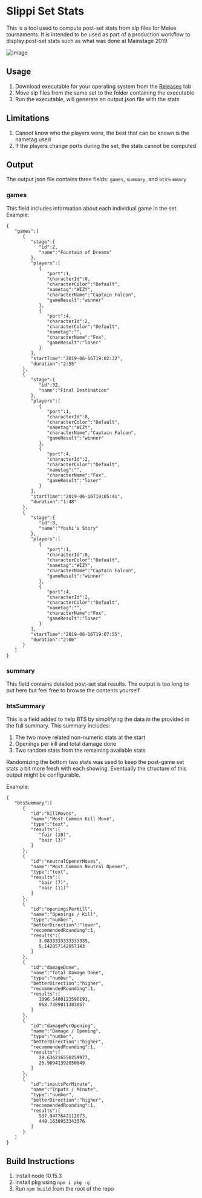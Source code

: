 # Slippi Set Stats
This is a tool used to compute post-set stats from slp files for Melee tournaments. It is intended to be used as part of a production workflow to display post-set stats such as what was done at Mainstage 2019.

![image](https://user-images.githubusercontent.com/1534726/65564174-e8c92080-df00-11e9-9805-bfc83638f19d.png)
## Usage
1. Download executable for your operating system from the [Releases](https://github.com/JLaferri/slippi-set-stats/releases) tab
2. Move slp files from the same set to the folder containing the executable
3. Run the executable, will generate an output.json file with the stats
## Limitations
1. Cannot know who the players were, the best that can be known is the nametag used
2. If the players change ports during the set, the stats cannot be computed
## Output
The output json file contains three fields: `games`, `summary`, and `btsSummary`
### games
This field includes information about each individual game in the set. Example:
```
{ 
   "games":[ 
      { 
         "stage":{ 
            "id":2,
            "name":"Fountain of Dreams"
         },
         "players":[ 
            { 
               "port":1,
               "characterId":0,
               "characterColor":"Default",
               "nametag":"WIZY",
               "characterName":"Captain Falcon",
               "gameResult":"winner"
            },
            { 
               "port":4,
               "characterId":2,
               "characterColor":"Default",
               "nametag":"",
               "characterName":"Fox",
               "gameResult":"loser"
            }
         ],
         "startTime":"2019-06-16T19:02:32",
         "duration":"2:55"
      },
      { 
         "stage":{ 
            "id":32,
            "name":"Final Destination"
         },
         "players":[ 
            { 
               "port":1,
               "characterId":0,
               "characterColor":"Default",
               "nametag":"WIZY",
               "characterName":"Captain Falcon",
               "gameResult":"winner"
            },
            { 
               "port":4,
               "characterId":2,
               "characterColor":"Default",
               "nametag":"",
               "characterName":"Fox",
               "gameResult":"loser"
            }
         ],
         "startTime":"2019-06-16T19:05:41",
         "duration":"1:48"
      },
      { 
         "stage":{ 
            "id":8,
            "name":"Yoshi's Story"
         },
         "players":[ 
            { 
               "port":1,
               "characterId":0,
               "characterColor":"Default",
               "nametag":"WIZY",
               "characterName":"Captain Falcon",
               "gameResult":"winner"
            },
            { 
               "port":4,
               "characterId":2,
               "characterColor":"Default",
               "nametag":"",
               "characterName":"Fox",
               "gameResult":"loser"
            }
         ],
         "startTime":"2019-06-16T19:07:55",
         "duration":"2:06"
      }
   ]
}
```
### summary
This field contains detailed post-set stat results. The output is too long to put here but feel free to browse the contents yourself.
### btsSummary
This is a field added to help BTS by simplifying the data in the provided in the full summary. This summary includes:
1. The two move related non-numeric stats at the start
2. Openings per kill and total damage done
3. Two random stats from the remaining available stats

Randomizing the bottom two stats was used to keep the post-game set stats a bit more fresh with each showing. Eventually the structure of this output might be configurable.

Example:
```
{ 
   "btsSummary":[ 
      { 
         "id":"killMoves",
         "name":"Most Common Kill Move",
         "type":"text",
         "results":[ 
            "fair (10)",
            "bair (3)"
         ]
      },
      { 
         "id":"neutralOpenerMoves",
         "name":"Most Common Neutral Opener",
         "type":"text",
         "results":[ 
            "bair (7)",
            "nair (11)"
         ]
      },
      { 
         "id":"openingsPerKill",
         "name":"Openings / Kill",
         "type":"number",
         "betterDirection":"lower",
         "recommendedRounding":1,
         "results":[ 
            3.0833333333333335,
            5.142857142857143
         ]
      },
      { 
         "id":"damageDone",
         "name":"Total Damage Done",
         "type":"number",
         "betterDirection":"higher",
         "recommendedRounding":1,
         "results":[ 
            1096.5400123596191,
            968.7389011383057
         ]
      },
      { 
         "id":"damagePerOpening",
         "name":"Damage / Opening",
         "type":"number",
         "betterDirection":"higher",
         "recommendedRounding":1,
         "results":[ 
            29.636216550259977,
            26.90941392050849
         ]
      },
      { 
         "id":"inputsPerMinute",
         "name":"Inputs / Minute",
         "type":"number",
         "betterDirection":"higher",
         "recommendedRounding":1,
         "results":[ 
            537.9477642112073,
            449.1630953343576
         ]
      }
   ]
}
```
## Build Instructions
1. Install node 10.15.3
2. Install pkg using `npm i pkg -g`
3. Run `npm build` from the root of the repo
